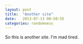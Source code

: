 ```yaml
---
layout: post
title:  "Another site"
date:   2013-07-13 00:50:55
categories: randomness
---
```


So this is another site.  I'm mad tired.
